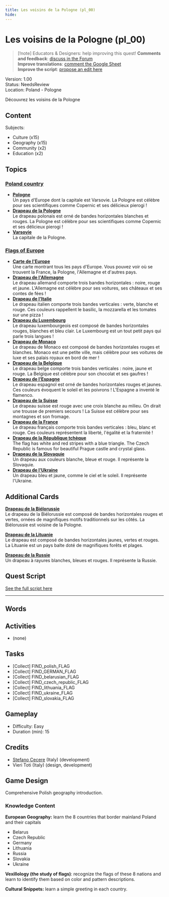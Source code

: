 ```yaml
---
title: Les voisins de la Pologne (pl_00)
hide:
---
```


# Les voisins de la Pologne (pl_00)
> [!note] Educators & Designers: help improving this quest!
> **Comments and feedback**: [discuss in the Forum](https://antura.discourse.group/t/pl-00-the-neighbors-of-poland/31/1)  
> **Improve translations**: [comment the Google Sheet](https://docs.google.com/spreadsheets/d/1FPFOy8CHor5ArSg57xMuPAG7WM27-ecDOiU-OmtHgjw/edit?gid=1929643794#gid=1929643794)  
> **Improve the script**: [propose an edit here](https://github.com/vgwb/Antura/blob/main/Assets/_discover/_quests/PL_00%20Geo%20Poland/PL_00%20Geo%20Poland%20-%20Yarn%20Script.yarn)  

Version: 1.00  
Status: NeedsReview  
Location: Poland - Pologne

Découvrez les voisins de la Pologne

## Content
Subjects: 

  - Culture (x15)
  - Geography (x15)
  - Community (x2)
  - Education (x2)

## Topics
### [Poland country](../../topics/index.md#poland-country)

  - **[Pologne](../../cards/index.md#country_poland)**  
    Un pays d'Europe dont la capitale est Varsovie. La Pologne est célèbre pour ses scientifiques comme Copernic et ses délicieux pierogi !  
  - **[Drapeau de la Pologne](../../cards/index.md#flag_poland)**  
    Le drapeau polonais est orné de bandes horizontales blanches et rouges. La Pologne est célèbre pour ses scientifiques comme Copernic et ses délicieux pierogi !  
  - **[Varsovie](../../cards/index.md#capital_warsaw)**  
    La capitale de la Pologne.  
### [Flags of Europe](../../topics/index.md#flags_euroe)

  - **[Carte de l'Europe](../../cards/index.md#concept_europe_map)**  
    Une carte montrant tous les pays d'Europe. Vous pouvez voir où se trouvent la France, la Pologne, l'Allemagne et d'autres pays.  
  - **[Drapeau de l'Allemagne](../../cards/index.md#flag_germany)**  
    Le drapeau allemand comporte trois bandes horizontales : noire, rouge et jaune. L'Allemagne est célèbre pour ses voitures, ses châteaux et ses contes de fées !  
  - **[Drapeau de l'Italie](../../cards/index.md#flag_italy)**  
    Le drapeau italien comporte trois bandes verticales : verte, blanche et rouge. Ces couleurs rappellent le basilic, la mozzarella et les tomates sur une pizza !  
  - **[Drapeau du Luxembourg](../../cards/index.md#flag_luxembourg)**  
    Le drapeau luxembourgeois est composé de bandes horizontales rouges, blanches et bleu clair. Le Luxembourg est un tout petit pays qui parle trois langues !  
  - **[Drapeau de Monaco](../../cards/index.md#flag_monaco)**  
    Le drapeau de Monaco est composé de bandes horizontales rouges et blanches. Monaco est une petite ville, mais célèbre pour ses voitures de luxe et ses palais royaux en bord de mer !  
  - **[Drapeau de la Belgique](../../cards/index.md#flag_belgium)**  
    Le drapeau belge comporte trois bandes verticales : noire, jaune et rouge. La Belgique est célèbre pour son chocolat et ses gaufres !  
  - **[Drapeau de l'Espagne](../../cards/index.md#flag_spain)**  
    Le drapeau espagnol est orné de bandes horizontales rouges et jaunes. Ces couleurs évoquent le soleil et les poivrons ! L'Espagne a inventé le flamenco.  
  - **[Drapeau de la Suisse](../../cards/index.md#flag_switzerland)**  
    Le drapeau suisse est rouge avec une croix blanche au milieu. On dirait une trousse de premiers secours ! La Suisse est célèbre pour ses montagnes et son fromage.  
  - **[Drapeau de la France](../../cards/index.md#flag_france)**  
    Le drapeau français comporte trois bandes verticales : bleu, blanc et rouge. Ces couleurs représentent la liberté, l'égalité et la fraternité !  
  - **[Drapeau de la République tchèque](../../cards/index.md#flag_czech_republic)**  
    The flag has white and red stripes with a blue triangle. The Czech Republic is famous for beautiful Prague castle and crystal glass.  
  - **[Drapeau de la Slovaquie](../../cards/index.md#flag_slovakia)**  
    Un drapeau aux couleurs blanche, bleue et rouge. Il représente la Slovaquie.  
  - **[Drapeau de l'Ukraine](../../cards/index.md#flag_ukraine)**  
    Un drapeau bleu et jaune, comme le ciel et le soleil. Il représente l'Ukraine.  

## Additional Cards
**[Drapeau de la Biélorussie](../../cards/index.md#flag_belarus)**  
Le drapeau de la Biélorussie est composé de bandes horizontales rouges et vertes, ornées de magnifiques motifs traditionnels sur les côtés. La Biélorussie est voisine de la Pologne.  

**[Drapeau de la Lituanie](../../cards/index.md#flag_lithuania)**  
Le drapeau est composé de bandes horizontales jaunes, vertes et rouges. La Lituanie est un pays balte doté de magnifiques forêts et plages.  

**[Drapeau de la Russie](../../cards/index.md#flag_russia)**  
Un drapeau à rayures blanches, bleues et rouges. Il représente la Russie.  

## Quest Script

[See the full script here](./pl_00-script.md)

---

## Words
## Activities
- (none)

## Tasks
- [Collect] FIND_polish_FLAG
- [Collect] FIND_GERMAN_FLAG
- [Collect] FIND_belarusian_FLAG
- [Collect] FIND_czech_republic_FLAG
- [Collect] FIND_lithuania_FLAG
- [Collect] FIND_ukraine_FLAG
- [Collect] FIND_slovakia_FLAG
## Gameplay
- Difficulty: Easy
- Duration (min): 15
## Credits
- [Stefano Cecere](https://stefanocecere.com) (Italy) (development)
- Vieri Toti (Italy) (design, development)

## Game Design
Comprehensive Polish geography introduction.

### Knowledge Content

**European Geography:** learn the 8 countries that border mainland Poland and their capitals

- Belarus
- Czech Republic
- Germany
- Lithuania
- Russia
- Slovakia
- Ukraine

**Vexillology (the study of flags)**: recognize the flags of these 8 nations and learn to identify them based on color and pattern descriptions.

**Cultural Snippets:** learn a simple greeting in each country.


